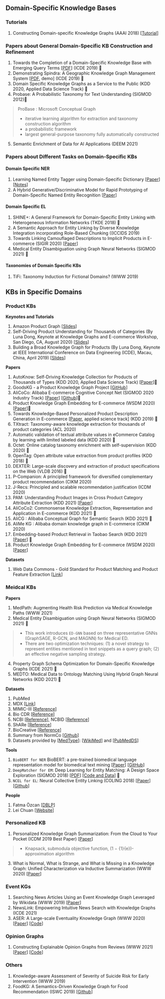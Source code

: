 ## Domain-Specific Knowledge Bases

### Tutorials
1. Constructing Domain-specific Knowledge Graphs (AAAI 2018) [[Tutorial](https://usc-isi-i2.github.io/AAAI18Tutorial/)]

### Papers about General Domain-Specific KB Construction and Refinement
1. Towards the Completion of a Domain-Specific Knowledge Base with Emerging Query Terms [[PDF](https://ieeexplore.ieee.org/abstract/document/8731487)] (ICDE 2019) 🌟 
2. Demonstrating Spindra: A Geographic Knowledge Graph Management System [[PDF](http://www.public.asu.edu/~jiayu2/geospark/publication/spindra-icde2019-demo.pdf), demo] (ICDE 2019) 🌟 
3. Domain Specific Knowledge Graphs as a Service to the Public (KDD 2020, Applied Data Science Track) 🌟 
4. Probase: A Probabilistic Taxonomy for Text Understanding (SIGMOD 2012)🌟
> ProBase : Microsoft Conceptual Graph
> * iterative learning algorithm for extraction and taxonomy construction algorithm
> * a probabilistic framework
> * largest general-purpose taxonomy fully automatically constructed 
5. Semantic Enrichment of Data for AI Applications (DEEM 2021)

### Papers about Different Tasks on Domain-Specific KBs
#### Domain Specific NER
1. Learning Named Entity Tagger using Domain-Specific Dictionary [[Paper](https://arxiv.org/pdf/1809.03599.pdf)] [[Notes](https://blog.csdn.net/Rock_y/article/details/108900106)]
2. A Hybrid Generative/Discriminative Model for Rapid Prototyping of Domain-Specific Named Entity Recognition [[Paper](https://pdfs.semanticscholar.org/d14d/ece78249b2039aa748bf3c7381653224d345.pdf)]

#### Domain Specific EL
1. SHINE+: A General Framework for Domain-Specific Entity Linking with Heterogeneous Information Networks (TKDE 2018) 🌟
2. A Semantic Approach for Entity Linking by Diverse Knowledge Integration incorporating Role-Based Chunking ((ICCIDS 2019)
3. Towards Linking Camouflaged Descriptions to Implicit Products in E-commerce (SIGIR 2020) [[Paper](https://dl.acm.org/doi/pdf/10.1145/3397271.3401067)]
4. Medical Entity Disambiguation using Graph Neural Networks (SIGMOD 2021) 🌟

#### Taxonomies of Domain Specific KBs
1. TiFi: Taxonomy Induction for Fictional Domains? (WWW 2019)

## KBs in Specific Domains

### Product KBs
__Keynotes and Tutorials__
1. Amazon Product Graph [[Slides](http://lunadong.com/talks/PG.pdf)]
2. Self-Driving Product Understanding for Thousands of Categories (By Luna Dong, Keynote at Knowledge Graphs and E-commerce Workshop, San Diego, CA, August 2020) [[Slides](http://lunadong.com/talks/SelfDrivingBG.pptx)]
3. Building a Broad Knowledge Graph for Products (By Luna Dong, Keynote at IEEE International Conference on Data Engineering (ICDE), Macau, China, April 2019) [[Slides](http://lunadong.com/talks/BG.pdf)]

__Papers__
1. AutoKnow: Self-Driving Knowledge Collection for Products of Thousands of Types (KDD 2020, Applied Data Science Track) [[Paper](https://arxiv.org/pdf/2006.13473.pdf)]🌟
2. GoodsKG - a Product Knowledge Graph Project [[GitHub](https://github.com/liuhuanyong/ProductKnowledgeGraph)]
3. AliCoCo: Alibaba E-commerce Cognitive Concept Net (SIGMOD 2020 Industry Track) [[Paper](https://arxiv.org/pdf/2003.13230.pdf)] [[Github](https://github.com/alicogintel/AliCoCo)]🌟
4. Product Knowledge Graph Embedding for E-commerce (WSDM 2020) [[Paper](https://arxiv.org/pdf/1911.12481.pdf)]🌟
5. Towards Knowledge-Based Personalized Product Description Generation in E-commerce [[Paper](https://arxiv.org/pdf/1903.12457.pdf), applied science track] (KDD 2019) 🌟
6. TXtract: Taxonomy-aware knowledge extraction for thousands of product categories (ACL 2020)
7. Automatic validation of textual attribute values in eCommerce Catalog by learning with limited labeled data (KDD 2020) 🌟
8. Octet: Online catalog taxonomy enrichment with self-supervision (KDD 2020) 🌟
9. OpenTag: Open attribute value extraction from product profiles (KDD 2018) 🌟
10. DEXTER: Large-scale discovery and extraction of product specifications on the Web (VLDB 2016) 🌟
11. P-Companion: A principled framework for diversified complementary product recommendation (CIKM 2020)
12. J-Recs: Principled and scalable recommendation justification (ICDM 2020)
13. PAM: Understanding Product Images in Cross Product Category Attribute Extraction (KDD 2021) [[Paper](https://arxiv.org/pdf/2106.04630.pdf)]
14. AliCoCo2: Commonsense Knowledge Extraction, Representation and Application in E-commerce (KDD 2021) 🌟
15. AliCG : Alibaba Conceptual Graph for Semantic Search (KDD 2021) 🌟
16. AliMe KG : Alibaba domain knowledge graph in E-commerce (CIKM 2020)
17. Embedding-based Product Retrieval in Taobao Search (KDD 2021) [[Paper](https://arxiv.org/pdf/2106.09297.pdf)] 🌟
18. Product Knowledge Graph Embedding for E-commerce (WSDM 2020) [[Paper](https://dl.acm.org/doi/pdf/10.1145/3336191.3371778)]

__Datasets__
1.  Web Data Commons - Gold Standard for Product Matching and Product Feature Extraction [[Link](http://webdatacommons.org/productcorpus/)]

### Meidcal KBs
__Papers__
1. MedPath: Augmenting Health Risk Prediction via Medical Knowledge Paths (WWW 2021)
2. Medical Entity Disambiguation using Graph Neural Networks (SIGMOD 2021) 🌟
> * This work introduces `ED-GNN` based on three representative GNNs (GraphSAGE, R-GCN, and MAGNN) for Medical ED. 
> * There are two optimization techniques: (1) a novel strategy to represent entities mentioned in text snippets as a query graph; (2) an effective negative sampling strategy.
4. Property Graph Schema Optimization for Domain-Specific Knowledge Graphs (ICDE 2021) 🌟 
5. MEDTO: Medical Data to Ontology Matching Using Hybrid Graph Neural Networks (KDD 2021) 🌟

__Datasets__
1. PubMed
2. MDX [[Link](https://www.ibm.com/products/micromedex-with-watson)]
3. MIMIC-III [[Reference](https://www.nature.com/articles/sdata201635)]
4. Bio CDR [[Reference](https://www.ncbi.nlm.nih.gov/pmc/articles/PMC4860626/)]
5. NCBI [[Reference](https://pubmed.ncbi.nlm.nih.gov/24393765/)], NCBID [[Reference](https://www.ncbi.nlm.nih.gov/CBBresearch/Dogan/DISEASE/)]
6. ShARe [[Reference](https://aclanthology.org/S14-2007.pdf)]
7. BioCreative [[Reference](https://biocreative.bioinformatics.udel.edu/resources/corpora/biocreative-v-cdr-corpus/)]
8. Summary from NormCo [[Github](https://github.com/IBM/aihn-ucsd/tree/master/NormCo-deep-disease-normalization)]
9. Datasets provided by [[MedType](https://github.com/svjan5/medtype)]: [[WikiMed](https://drive.google.com/u/0/uc?export=download&confirm=seZN&id=16suJCinjfYhw1u1S-gPFmGFQZD331u7I)] and [[PubMedDS](https://drive.google.com/u/0/uc?export=download&confirm=kB20&id=16mEFpCHhFGuQ7zYRAp2PP3XbAFq9MwoM)]


__Tools__
1. `BioBERT for NER` BioBERT: a pre-trained biomedical language representation model for biomedical text mining [[Paper](https://arxiv.org/ftp/arxiv/papers/1901/1901.08746.pdf)] [[GitHub](https://github.com/dmis-lab/biobert)]
2. `DeepMatcher for EM`: Deep Learning for Entity Matching: A Design Space Exploration (SIGMOD 2018) [[PDF](http://pages.cs.wisc.edu/~anhai/papers1/deepmatcher-sigmod18.pdf)] [[Code and Data](https://github.com/anhaidgroup/deepmatcher)] 🌟
3. `NCEL for EL`: Neural Collective Entity Linking (COLING 2018) [[Paper](https://arxiv.org/pdf/1811.08603.pdf)] [[Github](https://github.com/TaoMiner/NCEL)]

__People__
1. Fatma Özcan [[DBLP](https://dblp.org/pid/o/FatmaOzcan.html)]
2. Lei Chuan [[Website](https://leichuan.github.io/publications/)]

### Personalized KB
1. Personalized Knowledge Graph Summarization: From the Cloud to Your Pocket (ICDM 2019 Best Paper) [[Paper](https://ieeexplore.ieee.org/document/8970788)]
> * Knapsack, submodula objective function,  (1 − {1}{e})-approximation algorithm
3. What is Normal, What is Strange, and What is Missing in a Knowledge Graph: Unified Characterization via Inductive Summarization (WWW 2020) [[Paper](https://dl.acm.org/doi/pdf/10.1145/3366423.3380189)]

### Event KGs
1. Searching News Articles Using an Event Knowledge Graph Leveraged by Wikidata (WWW 2019) [[Paper](https://arxiv.org/pdf/1904.05557.pdf)]
2. NewsLink: Empowering Intuitive News Search with Knowledge Graphs (ICDE 2021)
3. ASER: A Large-scale Eventuality Knowledge Graph (WWW 2020) [[Paper](https://dl.acm.org/doi/pdf/10.1145/3366423.3380107)] [[Code](https://github.com/HKUST-KnowComp/ASER)]

### Opinion Graphs
1. Constructing Explainable Opinion Graphs from Reviews (WWW 2021) [[Paper](https://arxiv.org/pdf/2006.00119.pdf)] [[Code](https://github.com/megagonlabs/explainit)]

### Others
1. Knowledge-aware Assessment of Severity of Suicide Risk for Early Intervention (WWW 2019)
2. FoodKG: A Semantics-Driven Knowledge Graph for Food Recommendation (ISWC 2019) [[Github](https://foodkg.github.io/foodkg.html)]

